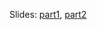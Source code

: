 Slides: [part1](../resources/slides/ASR%20Presentation%20P1.pdf), [part2](../resources/slides/ASR%20presentation%20P2.pdf)
